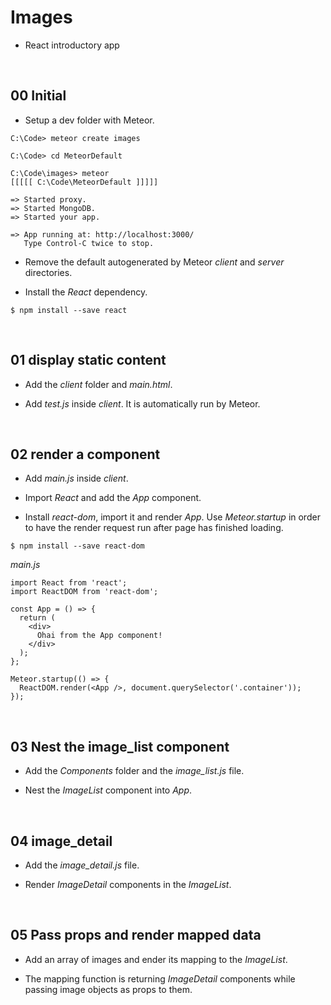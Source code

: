 # Images
* React introductory app

&nbsp;
## 00 Initial

* Setup a dev folder with Meteor.

```
C:\Code> meteor create images
```
```
C:\Code> cd MeteorDefault
```
```
C:\Code\images> meteor
[[[[[ C:\Code\MeteorDefault ]]]]]

=> Started proxy.
=> Started MongoDB.
=> Started your app.

=> App running at: http://localhost:3000/
   Type Control-C twice to stop.
```

* Remove the default autogenerated by Meteor *client* and *server* directories.

* Install the *React* dependency.
```
$ npm install --save react
```

&nbsp;
## 01 display static content

* Add the *client* folder and *main.html*.

* Add *test.js* inside *client*. It is automatically run by Meteor.


&nbsp;
## 02 render a component

* Add *main.js* inside *client*.  

* Import *React* and add the *App* component.

* Install *react-dom*, import it and render *App*. Use *Meteor.startup* in order to have the render request run after page has finished loading.  

```
$ npm install --save react-dom
```

*main.js*
```
import React from 'react';
import ReactDOM from 'react-dom';

const App = () => {
  return (
    <div>
      Ohai from the App component!
    </div>
  );
};

Meteor.startup(() => {
  ReactDOM.render(<App />, document.querySelector('.container'));
});
```

&nbsp;
## 03 Nest the image_list component

* Add the *Components* folder and the *image_list.js* file.

* Nest the *ImageList* component into *App*.


&nbsp;
## 04 image_detail

* Add the *image_detail.js* file.

* Render *ImageDetail* components in the *ImageList*.



&nbsp;
## 05 Pass props and render mapped data

* Add an array of images and ender its mapping to the *ImageList*.

* The mapping function is returning *ImageDetail* components while passing image objects as props to them.
